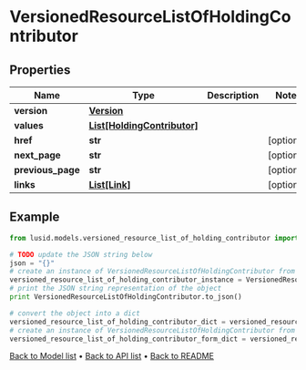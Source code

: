# VersionedResourceListOfHoldingContributor


## Properties
Name | Type | Description | Notes
------------ | ------------- | ------------- | -------------
**version** | [**Version**](Version.md) |  | 
**values** | [**List[HoldingContributor]**](HoldingContributor.md) |  | 
**href** | **str** |  | [optional] 
**next_page** | **str** |  | [optional] 
**previous_page** | **str** |  | [optional] 
**links** | [**List[Link]**](Link.md) |  | [optional] 

## Example

```python
from lusid.models.versioned_resource_list_of_holding_contributor import VersionedResourceListOfHoldingContributor

# TODO update the JSON string below
json = "{}"
# create an instance of VersionedResourceListOfHoldingContributor from a JSON string
versioned_resource_list_of_holding_contributor_instance = VersionedResourceListOfHoldingContributor.from_json(json)
# print the JSON string representation of the object
print VersionedResourceListOfHoldingContributor.to_json()

# convert the object into a dict
versioned_resource_list_of_holding_contributor_dict = versioned_resource_list_of_holding_contributor_instance.to_dict()
# create an instance of VersionedResourceListOfHoldingContributor from a dict
versioned_resource_list_of_holding_contributor_form_dict = versioned_resource_list_of_holding_contributor.from_dict(versioned_resource_list_of_holding_contributor_dict)
```
[Back to Model list](../README.md#documentation-for-models) &#8226; [Back to API list](../README.md#documentation-for-api-endpoints) &#8226; [Back to README](../README.md)


